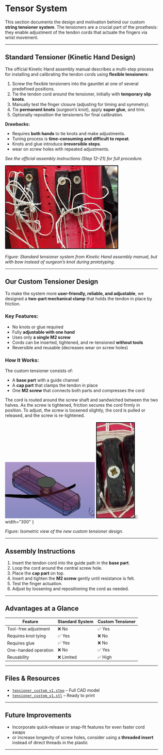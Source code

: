 # Tensor System

This section documents the design and motivation behind our custom **string tensioner system**. The tensioners are a crucial part of the prosthesis: they enable adjustment of the tendon cords that actuate the fingers via wrist movement.

---

## Standard Tensioner (Kinetic Hand Design)

The official Kinetic Hand assembly manual describes a multi-step process for installing and calibrating the tendon cords using **flexible tensioners**:

1. Screw the flexible tensioners into the gauntlet at one of several predefined positions.
2. Tie the tendon cord around the tensioner, initially with **temporary slip knots**.
3. Manually test the finger closure (adjusting for timing and symmetry).
4. Tie **permanent knots** (surgeon’s knot), apply **super glue**, and trim.
5. Optionally reposition the tensioners for final calibration.

**Drawbacks:**
- Requires **both hands** to tie knots and make adjustments.
- Tuning process is **time-consuming and difficult to repeat**.
- Knots and glue introduce **irreversible steps**.
- wear on screw holes with repeated adjustments.

*See the official assembly instructions (Step 12–21) for full procedure.*

![Standard Tensioner](./images/older_style_tensioner.png)

*Figure: Standard tensioner system from Kinetic Hand assembly manual, but with bow instead of surgeon’s knot during prototyping.*

---

## Our Custom Tensioner Design

To make the system more **user-friendly, reliable, and adjustable**, we designed a **two-part mechanical clamp** that holds the tendon in place by friction.

### Key Features:
- No knots or glue required
- Fully **adjustable with one hand**
- Uses only **a single M2 screw**
- Cords can be inserted, tightened, and re-tensioned **without tools**
- Reversible and reusable (decreases wear on screw holes)

### How It Works:

The custom tensioner consists of:
- A **base part** with a guide channel
- A **cap part** that clamps the tendon in place
- One **M2 screw** that connects both parts and compresses the cord

The cord is routed around the screw shaft and sandwiched between the two halves. As the screw is tightened, friction secures the cord firmly in position. To adjust, the screw is loosened slightly, the cord is pulled or released, and the screw is re-tightened.

![New Tensioner CAD](./images/new_tensioner_isometric_view.png) ![New Tensioner Assembly](./images/new_tensioner_photo.png){: width="300" }

*Figure: Isometric view of the new custom tensioner design.*

---

## Assembly Instructions

1. Insert the tendon cord into the guide path in the **base part**.
2. Loop the cord around the central screw hole.
3. Place the **cap part** on top.
4. Insert and tighten the **M2 screw** gently until resistance is felt.
5. Test the finger actuation.
6. Adjust by loosening and repositioning the cord as needed.

---

## Advantages at a Glance

| Feature                   | Standard System        | Custom Tensioner       |
|---------------------------|------------------------|-------------------------|
| Tool-free adjustment      | ❌ No                  | ✅ Yes                  |
| Requires knot tying       | ✅ Yes                 | ❌ No                   |
| Requires glue             | ✅ Yes                 | ❌ No                   |
| One-handed operation      | ❌ No                  | ✅ Yes                  |
| Reusability               | ❌ Limited             | ✅ High                 |

---

## Files & Resources

- [`tensioner_custom_v1.step`](./tensioner_custom_v1.step) – Full CAD model
- [`tensioner_custom_v1.stl`](./tensioner_custom_v1.stl) – Ready to print

---

## Future Improvements

- Incorporate quick-release or snap-fit features for even faster cord swaps
- or increase longevity of screw holes, consider using a **threaded insert** instead of direct threads in the plastic

---
